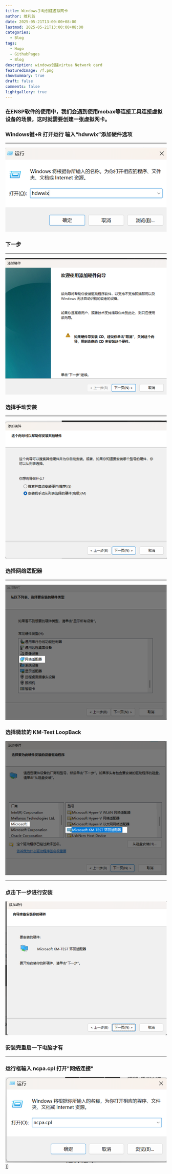 ```yaml
---
title: Windows手动创建虚拟网卡
author: 维利翁
date: 2025-05-21T13:00:00+08:00
lastmod: 2025-05-21T13:00:00+08:00
categories:
  - Blog
tags:
  - Hugo
  - GithubPages
  - Blog
description: windows创建virtua Network card
featuredImage: /f.png
showSummary: true
draft: false
comments: false
lightgallery: true
---
```

### 在ENSP软件的使用中，我们会遇到使用mobax等连接工具连接虚拟设备的场景，这时就需要创建一张虚拟网卡。

### Windows键+R 打开运行 输入“hdwwix”添加硬件选项

---

![](1.png)
### 下一步

---

![](2.png)
### 选择手动安装

---

![](3.png)
### 选择网络适配器

---

![](4.png)
### 选择微软的 KM-Test LoopBack
![](5.png)

---
### 点击下一步进行安装
![](6.png)
### 安装完重启一下电脑才有

---

### 运行框输入 ncpa.cpl 打开"网络连接"
![](7.png)]]